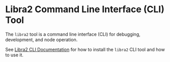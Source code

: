 # Libra2 Command Line Interface (CLI) Tool

The `libra2` tool is a command line interface (CLI) for debugging, development, and node operation.

See [Libra2 CLI Documentation](https://docs.libra2.org/tools/libra2-cli/) for how to install the `libra2` CLI tool and how to use it.
